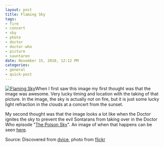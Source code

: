 ```yaml
--- 
layout: post
title: Flaming Sky
tags: 
- fire
- concert
- sky
- photo
- doctor
- doctor-who
- picture
- sauntaren
date: November 15, 2010, 12:12 PM
categories: 
- general
- quick-post
---
```

[![](http://www.tanner-smith.com/wp-content/uploads/2010/11/3743958686_0c12cd4983.jpg "Flaming Sky")](http://www.flickr.com/photos/eyedeaz/3743958686/)When I first saw this image my first thought was that the image was awesome. Very lucky timing and location with the taking of that picture. In the image, the sky is actually not on fire, but it is just some lucky light refraction in the clouds at a concert from the sunset.

My second thought was that the image looks a lot like when the Doctor ignites the sky to prevent the evil Sontarans from taking over in the Doctor Who episode "[The Poison Sky](http://en.wikipedia.org/wiki/The_Poison_Sky)". An image of when that happens can be seen [here](http://en.wikipedia.org/wiki/File:Poison_Sky.jpg).

Source: Discovered from [dvice](http://dvice.com/archives/2010/11/image-of-the-da-68.php), photo from [flickr](http://www.flickr.com/photos/eyedeaz/3743958686/)
